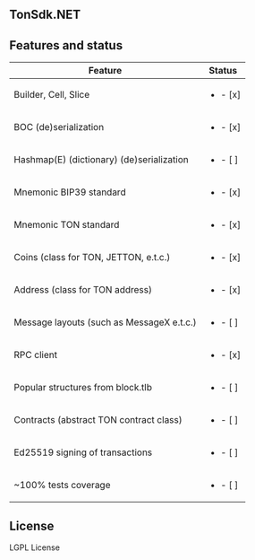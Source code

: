 ## TonSdk.NET


## Features and status

| Feature                                   | Status                   |
|-------------------------------------------|--------------------------|
| Builder, Cell, Slice                      | <ul><li>- [x] </li></ul> |
| BOC  (de)serialization                    | <ul><li>- [x] </li></ul> |
| Hashmap(E) (dictionary) (de)serialization | <ul><li>- [ ] </li></ul> |
| Mnemonic BIP39 standard                   | <ul><li>- [x] </li></ul> |
| Mnemonic TON standard                     | <ul><li>- [x] </li></ul> |
| Coins (class for TON, JETTON, e.t.c.)     | <ul><li>- [x] </li></ul> |
| Address (class for TON address)           | <ul><li>- [x] </li></ul> |
| Message layouts (such as MessageX e.t.c.) | <ul><li>- [ ] </li></ul> |
| RPC client                                | <ul><li>- [x] </li></ul> |
| Popular structures from block.tlb         | <ul><li>- [ ] </li></ul> |
| Contracts (abstract TON contract class)   | <ul><li>- [ ] </li></ul> |
| Ed25519 signing of transactions           | <ul><li>- [ ] </li></ul> |
| ~100% tests coverage                      | <ul><li>- [ ] </li></ul> |


## License

LGPL License
